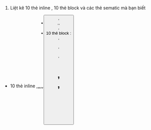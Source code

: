 1. Liệt kê 10 thẻ inline , 10 thẻ block và các thẻ sematic mà bạn biết 
- 10 thẻ inline <span>,<strong>,<em>,<i>,<a>,<button>,<li>,<area>,<option>,<label>
- 10 thẻ block : <div>, <p>,<footer>, <h1>,<header>,<audio>,<body>,<form>,<nav>,<ul>
-thẻ sematic :<header>,<footer>,<nav>,<aside>,<section>

2.làm một ví dự về bem cho block có tên là "boy"
boy__leg, boy__
3.làm một ví dự kết hợp thẻ block và thẻ inline
4.áp dụng kiến thức về BEM đặt tên cho UI